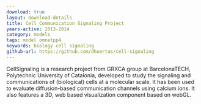 ```yaml
---
download: true
layout: download-details
title: Cell Communication Signaling Project
years-active: 2013-2014
category: models
tags: model omnetpp4
keywords: biology cell signaling
github-url: https://github.com/dhuertas/cell-signaling
---
```


CellSignaling is a research project from GRXCA group at BarcelonaTECH,
Polytechnic University of Catalonia, developed to study the signaling and
communications of (biological) cells at a molecular scale. It has been used to
evaluate diffusion-based communication channels using calcium ions. It also
features a 3D, web based visualization component based on webGL.
